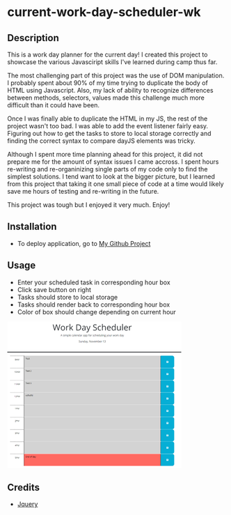 # current-work-day-scheduler-wk

## Description

This is a work day planner for the current day! I created this project to showcase the various Javasciript skills I've learned during camp thus far.

The most challenging part of this project was the use of DOM manipulation. I probably spent about 90% of my time trying to duplicate the body of HTML using Javascript. Also, my lack of ability to recognize differences between methods, selectors, values made this challenge much more difficult than it could have been.

Once I was finally able to duplicate the HTML in my JS, the rest of the project wasn't too bad. I was able to add the event listener fairly easy. Figuring out how to get the tasks to store to local storage correctly and finding the correct syntax to compare dayJS elements was tricky. 

Although I spent more time planning ahead for this project, it did not prepare me for the amount of syntax issues I came accross. I spent hours re-writing and re-organinizing single parts of my code only to find the simplest solutions. I tend want to look at the bigger picture, but I learned from this project that taking it one small piece of code at a time would likely save me hours of testing and re-writing in the future.

This project was tough but I enjoyed it very much.
Enjoy!

## Installation

 * To deploy application, go to [My Github Project](https://wiilki.github.io/current-work-day-scheduler-wk/)

## Usage

 * Enter your scheduled task in corresponding hour box
 * Click save button on right
 * Tasks should store to local storage
 * Tasks should render back to corresponding hour box
 * Color of box should change depending on current hour

![Screenshot](assets/images/screenshot.png)

## Credits

* [Jquery](https://code.jquery.com/jquery-3.5.1.min.js)